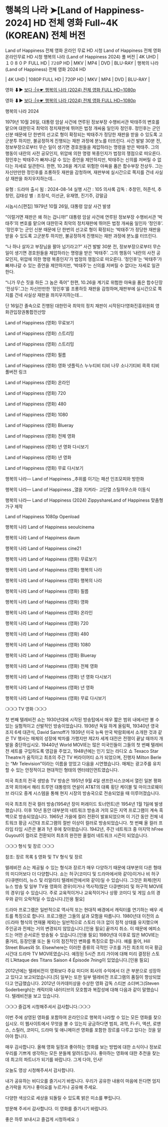 # 행복의 나라 ➤[Land of Happiness-2024] HD 전체 영화 Full~4K (KOREAN) 전체 버전

Land of Happiness 전체 영화 온라인 무료 HD 시청 Land of Happiness 전체 영화 온라인무료 HD 시청 행복의 나라 (Land of Happiness 2024) 풀 버전 | 4K UHD | １０８０Ｐ FULL HD | 𝟟𝟚𝟘P HD | MKV | MP4 | DVD | BLU-RAY | 행복의 나라 (Land of Happiness) 전체 영화 2024 HD

| 4K UHD | 1080P FULL HD | 720P HD | MKV | MP4 | DVD | BLU-RAY |

영화 ⬇▶️ [보다 :|✮☛ 행복의 나라 (2024) 전체 영화 FULL HD~1080p](https://bit.ly/4ftQXlS)

영화 ⬇▶️ [보다 :|✮☛ 행복의 나라 (2024) 전체 영화 FULL HD~1080p](https://hdmoviesworld.xyz/ko/movie/783111)

행복의 나라 2024

1979년 10월 26일, 대통령 암살 사건에 연루된 정보부장 수행비서관 박태주의 변호를 맡으며 대한민국 최악의 정치재판에 뛰어든 법정 개싸움 일인자 정인후. 정인후는 군인 신분 때문에 단 한번의 선고로 형이 확정되는 박태주가 정당한 재판을 받을 수 있도록 고군분투 하지만, 불공정하게 진행되는 재판 과정에 분노를 터뜨린다. 사건 발발 30분 전, 정보부장으로부터 무슨 일이 생기면 경호원들을 제압하라는 명령을 받은 박태주. 그의 행동이 내란의 사전 공모인지, 위압에 의한 명령 복종인지가 법정의 쟁점으로 떠오른다. 정인후는 박태주가 빠져나갈 수 있는 증언을 제안하지만, 박태주는 신의를 저버릴 수 없다는 자세로 일관한다. 한편, 10.26을 계기로 위험한 야욕을 품은 합수부장 전상두. 그는 자신만만한 정인후를 조롱하듯 재판을 감청하며, 재판부에 실시간으로 쪽지를 건네 사실상 재판을 좌지우지하는데…

유형 : 드라마
출시 됨 : 2024-08-14
실행 시간 : 105 의사록
감독 : 추창민, 허준석, 추창민, 김태성
별 : 조정석, 이선균, 유재명, 진기주, 강말금
 
시놉시스[편집] 1979년 10월 26일, 대통령 암살 사건 발생

“이럴거면 재판은 왜 하는 겁니까!” 대통령 암살 사건에 연루된 정보부장 수행비서관 ‘박태주’의 변호를 맡으며 대한민국 최악의 정치재판에 뛰어든 법정 개싸움 일인자 ‘정인후’. ‘정인후’는 군인 신분 때문에 단 한번의 선고로 형이 확정되는 ‘박태주’가 정당한 재판을 받을 수 있도록 고군분투 하지만, 불공정하게 진행되는 재판 과정에 분노를 터뜨린다.

“나 하나 살자고 부장님을 팔아 넘기라고?” 사건 발발 30분 전, 정보부장으로부터 무슨 일이 생기면 경호원들을 제압하라는 명령을 받은 ‘박태주’. 그의 행동이 ‘내란의 사전 공모인지, 위압에 의한 명령 복종인지’가 법정의 쟁점으로 떠오른다. ‘정인후’는 ‘박태주’가 빠져나갈 수 있는 증언을 제안하지만, ‘박태주’는 신의를 저버릴 수 없다는 자세로 일관한다.

“니가 무슨 짓을 하든 그 놈은 죽어” 한편, 10.26을 계기로 위험한 야욕을 품은 합수단장 ‘전상두’.그는 자신만만한 ‘정인후’를 조롱하듯 재판을 감청하며,재판부에 실시간으로 쪽지를 건네 사실상 재판을 좌지우지하는데…

단 16일간 졸속으로 진행된 대한민국 최악의 정치 재판이 시작된다!영화진흥위원회 영화관입장권통합전산망

Land of Happiness (영화) 무료보기

Land of Happiness (영화) 스트리밍

Land of Happiness (영화) 스트리밍

Land of Happiness (영화) 필름

Land of Happiness (영화) 영화 넷플릭스 누누티비 티비 나무 소나기티비 콕콕 티비 풀버전 링크

Land of Happiness (영화) 온라인

Land of Happiness (영화) 720

Land of Happiness (영화) 480

Land of Happiness (영화) 1080

Land of Happiness (영화) Blueray

Land of Happiness (영화) 전체 영화

Land of Happiness (영화) 년 영화 다시보기

Land of Happiness (영화) 년 영화

Land of Happiness (영화) 무료 다시보기

행복의 나라— Land of Happiness _추위를 이기는 패션 인조모피와 방한화

행복의 나라— Land of Happiness _열을 지켜라- 고단열 스틸하우스와 이동식

행복의 나라— Land of Happiness (2024) ZippyshareLand of Happiness 맞춤형 가구 제작

Land of Happiness 1080p Openload

행복의 나라 Land of Happiness seoulcinema

행복의 나라 Land of Happiness daum

행복의 나라 Land of Happiness cine21

행복의 나라 Land of Happiness (영화) 무료보기

행복의 나라 Land of Happiness (영화) 행복의 나라

행복의 나라 Land of Happiness (영화) 행복의 나라

행복의 나라 Land of Happiness (영화) 필름

행복의 나라 Land of Happiness (영화) 영화

행복의 나라 Land of Happiness (영화) 온라인

행복의 나라 Land of Happiness (영화) 720

행복의 나라 Land of Happiness (영화) 480

행복의 나라 Land of Happiness (영화) 1080

행복의 나라 Land of Happiness (영화) Blueray

행복의 나라 Land of Happiness (영화) 전체 영화

행복의 나라 Land of Happiness (영화) 년 영화 다시보기

행복의 나라 Land of Happiness (영화) 년 영화

행복의 나라 Land of Happiness (영화) 무료 다시보기

❍❍❍ TV 영화 ❍❍❍

첫 번째 텔레비전 쇼는 1930년대에 시작된 방송탑에서 매우 짧은 범위 내에서만 볼 수 있는 실험적이고 산발적인 방송이었습니다. 1936년 독일 하계 올림픽, 19340년 영국 조지 6세 대관식, David Sarnoff가 1939년 미국 뉴욕 만국 박람회에서 소개한 것과 같은 TV 행사는 매체의 성장에 박차를 가했지만 제2차 세계 대전은 전쟁이 끝날 때까지 개발을 중단하십시오. 19440년 World MOVIE는 많은 미국인들이 그들의 첫 번째 텔레비전 세트를 구입하도록 영감을 주었고, 1948년에는 인기 있는 라디오 쇼 Texaco Star Theatre가 움직이고 최초의 주간 TV 버라이어티 쇼가 되었으며, 진행자 Milton Berle는 “Mr Television”이라는 이름을 얻었고 다음을 시연했습니다. 매체는 광고주를 유치할 수 있는 안정적이고 현대적인 형태의 엔터테인먼트였습니다.

미국 최초의 전국 생방송 TV 방송은 1951년 9월 4일 샌프란시스코에서 열린 일본 평화 조약 회의에서 해리 트루먼 대통령의 연설이 AT&T의 대륙 횡단 케이블 및 마이크로웨이브 라디오 중계 시스템을 통해 현지 시장의 방송국으로 전송되었을 때 이루어졌습니다.

미국 최초의 전국 컬러 방송(1954년 장미 퍼레이드 토너먼트)은 1954년 1월 1일에 발생했습니다. 이후 10년 동안 대부분의 네트워크 방송과 거의 모든 지역 프로그램이 계속 흑백으로 방송되었습니다. 1965년 가을에 컬러 전환이 발표되었으며 이 기간 동안 전체 네트워크 황금 시간대 프로그램의 절반 이상이 컬러로 방송되었습니다. 첫 번째 올 컬러 프라임 타임 시즌은 불과 1년 후에 찾아왔습니다. 1942년, 주간 네트워크 중 마지막 hFree Guyout이 컬러로 전환되어 최초의 완전한 올컬러 네트워크 시즌이 되었습니다.

❍❍❍ 형식 및 장르 ❍❍❍

참조: 장르 목록 § 영화 및 TV 형식 및 장르

텔레비전 쇼는 제공될 수 있는 형식과 장르가 매우 다양하기 때문에 대부분의 다른 형태의 미디어보다 더 다양합니다. 쇼는 허구(코미디 및 드라마에서와 같이)이거나 비 허구(다큐멘터리, 뉴스 및 리얼리티 텔레비전에서와 같이)일 수 있습니다. 그것은 화제(현지 뉴스 방송 및 일부 TV용 영화의 경우)이거나 역사적(많은 다큐멘터리 및 허구적 MOVIE의 경우)일 수 있습니다. 주로 교육적이거나 교육적이거나 상황 코미디 및 게임 쇼의 경우와 같이 오락적일 수 있습니다.[인용 필요]

드라마 프로그램은 일반적으로 역사적 또는 현대적 배경에서 캐릭터를 연기하는 배우 세트를 특징으로 합니다. 프로그램은 그들의 삶과 모험을 따릅니다. 1980년대 이전의 쇼(드라마 형식의 연재물 제외)는 일반적으로 스토리 아크 없이 정적 상태를 유지했으며 주인공과 전제는 거의 변경되지 않았습니다.[인용 필요] 끝까지 취소. 이 때문에 에피소드는 어떤 순서로든 방송될 수 있습니다.[인용 필요] 1980년대 이후로 많은 MOVIE는 줄거리, 등장인물 또는 둘 다의 점진적인 변화를 특징으로 합니다. 예를 들어, Hill Street Blues와 St. Elsewhere는 이러한 종류의 극적인 구조를 가진 최초의 미국 황금 시간대 드라마 TV MOVIE였습니다. 예정된 5시즌 프리 가이에 대해 미리 결정된 스토리 L’Attaque des Titans Saison 4 Épisode 7ning이 있었습니다.[인용 필요]

2012년에는 텔레비전이 영화보다 주요 미디어 회사의 수익에서 더 큰 부분으로 성장하고 있다고 보고되었습니다.[5] 일부는 또한 일부 텔레비전 프로그램의 품질이 향상되었다고 언급했습니다. 2012년 아카데미상을 수상한 영화 감독 스티븐 소더버그(Steven Soderbergh)는 캐릭터와 내러티브의 모호함과 복잡성에 대해 다음과 같이 말했습니다. 텔레비전을 보고 있습니다.

❍❍❍ 즐겁게 시청해주셔서 감사합니다.❍❍❍

이번 주에 상영된 영화를 포함하여 온라인으로 행복의 나라할 수 있는 모든 영화를 찾으십시오. 이 웹사이트에서 무엇을 볼 수 있는지 궁금하다면 범죄, 과학, Fi-Fi, 액션, 로맨스, 스릴러, 코미디, 드라마 및 애니메이션 영화를 포함한 장르를 다루고 있다는 것을 알아야 합니다.

매우 감사합니다. 올해 영화 일정과 좋아하는 영화를 보는 방법에 대한 소식이나 정보로 우리를 기쁘게 생각하는 모든 분들께 알려드립니다. 좋아하는 영화에 대한 추천을 찾는 데 최고의 파트너가 되기를 바랍니다. 그게 다야, 인사!

오늘도 영상 시청해주셔서 감사합니다.

내가 공유하는 비디오를 즐기시기 바랍니다. 우리가 공유한 내용이 마음에 든다면 엄지손가락을 치거나 좋아요를 누르거나 공유해 주세요.

다양한 색상으로 세상을 되돌릴 수 있도록 밝은 미소를 뿌립니다.

방문해 주셔서 감사합니다. 이 영화를 즐기시기 바랍니다.

좋은 하루 보내시고 즐겁게 시청하세요 :)
